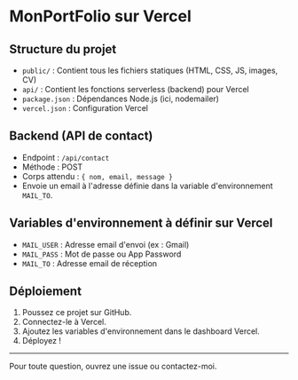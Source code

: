 # MonPortFolio sur Vercel

## Structure du projet

- `public/` : Contient tous les fichiers statiques (HTML, CSS, JS, images, CV)
- `api/` : Contient les fonctions serverless (backend) pour Vercel
- `package.json` : Dépendances Node.js (ici, nodemailer)
- `vercel.json` : Configuration Vercel

## Backend (API de contact)
- Endpoint : `/api/contact`
- Méthode : POST
- Corps attendu : `{ nom, email, message }`
- Envoie un email à l'adresse définie dans la variable d'environnement `MAIL_TO`.

## Variables d'environnement à définir sur Vercel
- `MAIL_USER` : Adresse email d'envoi (ex : Gmail)
- `MAIL_PASS` : Mot de passe ou App Password
- `MAIL_TO` : Adresse email de réception

## Déploiement
1. Poussez ce projet sur GitHub.
2. Connectez-le à Vercel.
3. Ajoutez les variables d'environnement dans le dashboard Vercel.
4. Déployez !

---

Pour toute question, ouvrez une issue ou contactez-moi. 